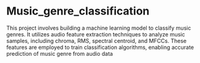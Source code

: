 # Music_genre_classification
This project involves building a machine learning model to classify music genres. It utilizes audio feature extraction techniques to analyze music samples, including chroma, RMS, spectral centroid, and MFCCs. These features are employed to train classification algorithms, enabling accurate prediction of music genre from audio data
